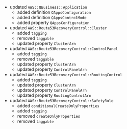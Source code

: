 - updated `AWS::QBusiness::Application`
  - added definition `QAppsConfiguration`
  - added definition `QAppsControlMode`
  - added property `QAppsConfiguration`
- updated `AWS::Route53RecoveryControl::Cluster`
  - added `tagging`
  - removed `taggable`
  - updated property `ClusterArn`
- updated `AWS::Route53RecoveryControl::ControlPanel`
  - added `tagging`
  - removed `taggable`
  - updated property `ClusterArn`
  - updated property `ControlPanelArn`
- updated `AWS::Route53RecoveryControl::RoutingControl`
  - added `tagging`
  - updated property `ClusterArn`
  - updated property `ControlPanelArn`
  - updated property `RoutingControlArn`
- updated `AWS::Route53RecoveryControl::SafetyRule`
  - added `conditionalCreateOnlyProperties`
  - added `tagging`
  - removed `createOnlyProperties`
  - removed `taggable`
